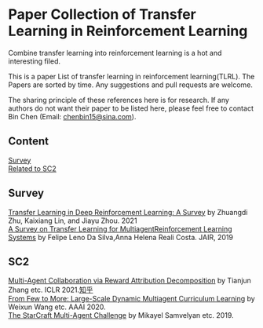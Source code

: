 # Paper Collection of Transfer Learning in Reinforcement Learning

Combine transfer learning into reinforcement learning is a hot and interesting filed.

This is a paper List of transfer learning in reinforcement learning(TLRL). The Papers are sorted by time. Any suggestions and pull requests are welcome.

The sharing principle of these references here is for research. If any authors do not want their paper to be listed here, please feel free to contact Bin Chen (Email: chenbin15@sina.com).

## Content
[Survey](#survey)  
[Related to SC2](#sc2)



## Survey  
[Transfer Learning in Deep Reinforcement Learning: A Survey](https://arxiv.org/pdf/2009.07888.pdf) by Zhuangdi Zhu, Kaixiang Lin, and Jiayu Zhou. 2021  
[A Survey on Transfer Learning for MultiagentReinforcement Learning Systems](https://jair.org/index.php/jair/article/view/11396/26482) by Felipe Leno Da Silva,Anna Helena Reali Costa. JAIR, 2019

## SC2  
[Multi-Agent Collaboration via Reward Attribution Decomposition](https://arxiv.org/abs/2010.08531) by Tianjun Zhang etc. ICLR 2021.[知乎](https://zhuanlan.zhihu.com/p/271648948)  
[From Few to More: Large-Scale Dynamic Multiagent Curriculum Learning](https://ojs.aaai.org/index.php/AAAI/article/view/6221) by Weixun Wang etc. AAAI 2020.  
[The StarCraft Multi-Agent Challenge](https://arxiv.org/pdf/1902.04043v1.pdf) by Mikayel Samvelyan etc. 2019.
